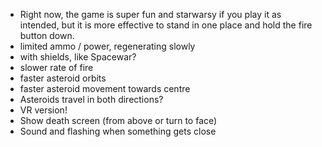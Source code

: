 * Right now, the game is super fun and starwarsy if you play it as intended, but it is more effective to stand in one place and hold the fire button down.
 * limited ammo / power, regenerating slowly 
  * with shields, like Spacewar?
 * slower rate of fire
 * faster asteroid orbits
 * faster asteroid movement towards centre
* Asteroids travel in both directions? 
* VR version!
* Show death screen (from above or turn to face)
* Sound and flashing when something gets close

